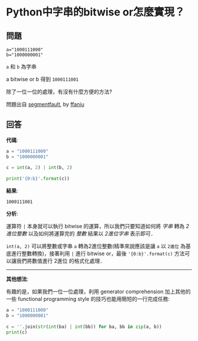 # Python中字串的bitwise or怎麼實現？

## 問題

```
a="1000111000" 
b="1000000001" 
```

`a` 和 `b` 為字串

a bitwise or b 得到 `1000111001`

除了一位一位的處理，有沒有什麼方便的方法?

問題出自 [segmentfault](https://segmentfault.com/q/1010000005097274/a-1020000005099056), by [ffaniu](https://segmentfault.com/u/ffaniu)

## 回答

**代碼**:

```python
a = "1000111000"
b = "1000000001"
    
c = int(a, 2) | int(b, 2)
    
print('{0:b}'.format(c))
```

**結果**:

```
1000111001
```

**分析**:

運算符 `|` 本身就可以執行 bitwise 的運算，所以我們只要知道如何將 *字串* 轉為 *2進位整數* 以及如何將運算完的 *整數* 結果以 *2進位字串* 表示即可．

`int(a, 2)` 可以將整數或字串 `a` 轉為2進位整數(精準來說應該是讓 `a` 以 `2進位` 為基底進行整數轉換)，接著利用 `|` 進行 bitwise or，最後 `'{0:b}'.format(c)` 方法可以讓我們將數值進行 2進位 的格式化處理．

----------

**其他想法**:

有趣的是，如果我們一位一位處理，利用 generator comprehension 加上其他的一些 functional programming style 的技巧也能用簡短的一行完成任務:

```python
a = "1000111000"
b = "1000000001"
    
c = ''.join(str(int(ba) | int(bb)) for ba, bb in zip(a, b))
print(c)
```
